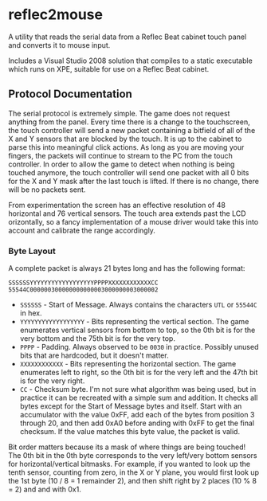 # reflec2mouse

A utility that reads the serial data from a Reflec Beat cabinet touch panel and converts it to mouse input.

Includes a Visual Studio 2008 solution that compiles to a static executable which runs on XPE, suitable for use on a Reflec Beat cabinet.

## Protocol Documentation

The serial protocol is extremely simple. The game does not request anything from the panel. Every time there is a change to the touchscreen, the touch controller will send a new packet containing a bitfield of all of the X and Y sensors that are blocked by the touch. It is up to the cabinet to parse this into meaningful click actions. As long as you are moving your fingers, the packets will continue to stream to the PC from the touch controller. In order to allow the game to detect when nothing is being touched anymore, the touch controller will send one packet with all 0 bits for the X and Y mask after the last touch is lifted. If there is no change, there will be no packets sent.

From experimentation the screen has an effective resolution of 48 horizontal and 76 vertical sensors. The touch area extends past the LCD orizontally, so a fancy implementation of a mouse driver would take this into account and calibrate the range accordingly.

### Byte Layout

A complete packet is always 21 bytes long and has the following format:

`SSSSSSYYYYYYYYYYYYYYYYYYPPPPXXXXXXXXXXXXCC`
`55544C000000300000000000003000000003000002`

 - `SSSSSS` - Start of Message. Always contains the characters `UTL` or `55544C` in hex.
 - `YYYYYYYYYYYYYYYYYY` - Bits representing the vertical section. The game enumerates vertical sensors from bottom to top, so the 0th bit is for the very bottom and the 75th bit is for the very top.
 - `PPPP` - Padding. Always observed to be `0030` in practice. Possibly unused bits that are hardcoded, but it doesn't matter.
 - `XXXXXXXXXXXX` - Bits representing the horizontal section. The game enumerates left to right, so the 0th bit is for the very left and the 47th bit is for the very right.
 - `CC` - Checksum byte. I'm not sure what algorithm was being used, but in practice it can be recreated with a simple sum and addition. It checks all bytes except for the Start of Message bytes and itself. Start with an accumulator with the value 0xFF, add each of the bytes from position 3 through 20, and then add 0xA0 before anding with 0xFF to get the final checksum. If the value matches this byte value, the packet is valid.

Bit order matters because its a mask of where things are being touched! The 0th bit in the 0th byte corresponds to the very left/very bottom sensors for horizontal/vertical bitmasks. For example, if you wanted to look up the tenth sensor, counting from zero, in the X or Y plane, you would first look up the 1st byte (10 / 8 = 1 remainder 2), and then shift right by 2 places (10 % 8 = 2) and and with 0x1.